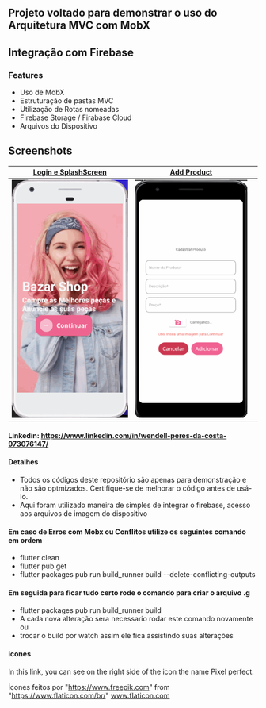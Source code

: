 ## Projeto voltado para demonstrar o uso do Arquitetura MVC com MobX 
## Integração com Firebase

### Features
 -  Uso de MobX
 -  Estruturação de pastas MVC
 -  Utilização de Rotas nomeadas
 -  Firebase Storage / Firabase Cloud
 -  Arquivos do Dispositivo

## Screenshots

| [Login e SplashScreen](https://github.com/pedromassango/my_flutter_challenges/blob/master/lib/sliding_login.dart) | [Add Product](https://github.com/pedromassango/bottom_navy_bar) |  |
| ------------- | ------------- | ------------- |
| <img src="/lib/views/screensgif/oficial.gif" width="270" height="480"> | <img src="/lib/views/screensgif/oficial2.gif" width="270" height="480"> |  |


#### Linkedin: https://www.linkedin.com/in/wendell-peres-da-costa-973076147/

#### Detalhes 
  -  Todos os códigos deste repositório são apenas para demonstração e não são optmizados. Certifique-se de melhorar o código antes de usá-lo.
  -  Aqui foram utilizado maneira de simples de integrar o firebase, acesso aos arquivos de imagem do dispositivo



#### Em caso de Erros com Mobx ou Conflitos utilize os seguintes comando em ordem
  -   flutter clean
  -   flutter pub get
  -   flutter packages pub run build_runner build --delete-conflicting-outputs

#### Em seguida para ficar tudo certo rode o comando para criar o arquivo .g
  -   flutter packages pub run build_runner build
  -   A cada nova alteração sera necessario rodar este comando novamente ou
  -   trocar o build por watch assim ele fica assistindo suas alterações

#### icones
In this link, you can see on the right side of the icon the name Pixel perfect:

Ícones feitos por "https://www.freepik.com" from "https://www.flaticon.com/br/" www.flaticon.com
